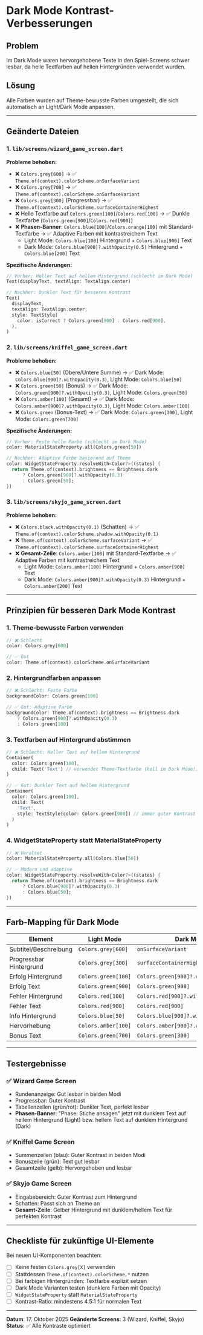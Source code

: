 # Dark Mode Kontrast-Verbesserungen

## Problem
Im Dark Mode waren hervorgehobene Texte in den Spiel-Screens schwer lesbar, da helle Textfarben auf hellen Hintergründen verwendet wurden.

## Lösung
Alle Farben wurden auf Theme-bewusste Farben umgestellt, die sich automatisch an Light/Dark Mode anpassen.

---

## Geänderte Dateien

### 1. `lib/screens/wizard_game_screen.dart`

**Probleme behoben:**
- ❌ `Colors.grey[600]` → ✅ `Theme.of(context).colorScheme.onSurfaceVariant`
- ❌ `Colors.grey[700]` → ✅ `Theme.of(context).colorScheme.onSurfaceVariant`
- ❌ `Colors.grey[300]` (Progressbar) → ✅ `Theme.of(context).colorScheme.surfaceContainerHighest`
- ❌ Helle Textfarbe auf `Colors.green[100]`/`Colors.red[100]` → ✅ Dunkle Textfarbe (`Colors.green[900]`/`Colors.red[900]`)
- ❌ **Phasen-Banner**: `Colors.blue[100]`/`Colors.orange[100]` mit Standard-Textfarbe → ✅ Adaptive Farben mit kontrastreichem Text
  - Light Mode: `Colors.blue[100]` Hintergrund + `Colors.blue[900]` Text  
  - Dark Mode: `Colors.blue[900]?.withOpacity(0.5)` Hintergrund + `Colors.blue[200]` Text

**Spezifische Änderungen:**
```dart
// Vorher: Heller Text auf hellem Hintergrund (schlecht im Dark Mode)
Text(displayText, textAlign: TextAlign.center)

// Nachher: Dunkler Text für besseren Kontrast
Text(
  displayText,
  textAlign: TextAlign.center,
  style: TextStyle(
    color: isCorrect ? Colors.green[900] : Colors.red[900],
  ),
)
```

### 2. `lib/screens/kniffel_game_screen.dart`

**Probleme behoben:**
- ❌ `Colors.blue[50]` (Obere/Untere Summe) → ✅ Dark Mode: `Colors.blue[900]?.withOpacity(0.3)`, Light Mode: `Colors.blue[50]`
- ❌ `Colors.green[50]` (Bonus) → ✅ Dark Mode: `Colors.green[900]?.withOpacity(0.3)`, Light Mode: `Colors.green[50]`
- ❌ `Colors.amber[100]` (Gesamt) → ✅ Dark Mode: `Colors.amber[900]?.withOpacity(0.3)`, Light Mode: `Colors.amber[100]`
- ❌ `Colors.green` (Bonus-Text) → ✅ Dark Mode: `Colors.green[300]`, Light Mode: `Colors.green[700]`

**Spezifische Änderungen:**
```dart
// Vorher: Feste helle Farbe (schlecht im Dark Mode)
color: MaterialStateProperty.all(Colors.green[50])

// Nachher: Adaptive Farbe basierend auf Theme
color: WidgetStateProperty.resolveWith<Color?>((states) {
  return Theme.of(context).brightness == Brightness.dark
      ? Colors.green[900]?.withOpacity(0.3)
      : Colors.green[50];
})
```

### 3. `lib/screens/skyjo_game_screen.dart`

**Probleme behoben:**
- ❌ `Colors.black.withOpacity(0.1)` (Schatten) → ✅ `Theme.of(context).colorScheme.shadow.withOpacity(0.1)`
- ❌ `Theme.of(context).colorScheme.surfaceVariant` → ✅ `Theme.of(context).colorScheme.surfaceContainerHighest`
- ❌ **Gesamt-Zeile**: `Colors.amber[100]` mit Standard-Textfarbe → ✅ Adaptive Farben mit kontrastreichem Text
  - Light Mode: `Colors.amber[100]` Hintergrund + `Colors.amber[900]` Text
  - Dark Mode: `Colors.amber[900]?.withOpacity(0.3)` Hintergrund + `Colors.amber[200]` Text

---

## Prinzipien für besseren Dark Mode Kontrast

### 1. **Theme-bewusste Farben verwenden**
```dart
// ❌ Schlecht
color: Colors.grey[600]

// ✅ Gut
color: Theme.of(context).colorScheme.onSurfaceVariant
```

### 2. **Hintergrundfarben anpassen**
```dart
// ❌ Schlecht: Feste Farbe
backgroundColor: Colors.green[100]

// ✅ Gut: Adaptive Farbe
backgroundColor: Theme.of(context).brightness == Brightness.dark
    ? Colors.green[900]?.withOpacity(0.3)
    : Colors.green[100]
```

### 3. **Textfarben auf Hintergrund abstimmen**
```dart
// ❌ Schlecht: Heller Text auf hellem Hintergrund
Container(
  color: Colors.green[100],
  child: Text('Text') // verwendet Theme-Textfarbe (hell im Dark Mode!)
)

// ✅ Gut: Dunkler Text auf hellem Hintergrund
Container(
  color: Colors.green[100],
  child: Text(
    'Text',
    style: TextStyle(color: Colors.green[900]) // immer guter Kontrast
  )
)
```

### 4. **WidgetStateProperty statt MaterialStateProperty**
```dart
// ❌ Veraltet
color: MaterialStateProperty.all(Colors.blue[50])

// ✅ Modern und adaptive
color: WidgetStateProperty.resolveWith<Color?>((states) {
  return Theme.of(context).brightness == Brightness.dark
      ? Colors.blue[900]?.withOpacity(0.3)
      : Colors.blue[50];
})
```

---

## Farb-Mapping für Dark Mode

| Element | Light Mode | Dark Mode |
|---------|-----------|-----------|
| Subtitel/Beschreibung | `Colors.grey[600]` | `onSurfaceVariant` |
| Progressbar Hintergrund | `Colors.grey[300]` | `surfaceContainerHighest` |
| Erfolg Hintergrund | `Colors.green[100]` | `Colors.green[900]?.withOpacity(0.3)` |
| Erfolg Text | `Colors.green[900]` | `Colors.green[900]` |
| Fehler Hintergrund | `Colors.red[100]` | `Colors.red[900]?.withOpacity(0.3)` |
| Fehler Text | `Colors.red[900]` | `Colors.red[900]` |
| Info Hintergrund | `Colors.blue[50]` | `Colors.blue[900]?.withOpacity(0.3)` |
| Hervorhebung | `Colors.amber[100]` | `Colors.amber[900]?.withOpacity(0.3)` |
| Bonus Text | `Colors.green[700]` | `Colors.green[300]` |

---

## Testergebnisse

### ✅ Wizard Game Screen
- Rundenanzeige: Gut lesbar in beiden Modi
- Progressbar: Guter Kontrast
- Tabellenzellen (grün/rot): Dunkler Text, perfekt lesbar
- **Phasen-Banner**: "Phase: Stiche ansagen" jetzt mit dunklem Text auf hellem Hintergrund (Light) bzw. hellem Text auf dunklem Hintergrund (Dark)

### ✅ Kniffel Game Screen
- Summenzeilen (blau): Guter Kontrast in beiden Modi
- Bonuszeile (grün): Text gut lesbar
- Gesamtzeile (gelb): Hervorgehoben und lesbar

### ✅ Skyjo Game Screen
- Eingabebereich: Guter Kontrast zum Hintergrund
- Schatten: Passt sich an Theme an
- **Gesamt-Zeile**: Gelber Hintergrund mit dunklem/hellem Text für perfekten Kontrast

---

## Checkliste für zukünftige UI-Elemente

Bei neuen UI-Komponenten beachten:

- [ ] Keine festen `Colors.grey[X]` verwenden
- [ ] Stattdessen `Theme.of(context).colorScheme.*` nutzen
- [ ] Bei farbigen Hintergründen: Textfarbe explizit setzen
- [ ] Dark Mode Varianten testen (dunklere Farben mit Opacity)
- [ ] `WidgetStateProperty` statt `MaterialStateProperty`
- [ ] Kontrast-Ratio: mindestens 4.5:1 für normalen Text

---

**Datum**: 17. Oktober 2025
**Geänderte Screens**: 3 (Wizard, Kniffel, Skyjo)
**Status**: ✅ Alle Kontraste optimiert
